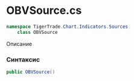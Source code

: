 
# OBVSource.cs
```csharp
namespace TigerTrade.Chart.Indicators.Sources  
    class OBVSource
```

Описание

### Синтаксис
```csharp
public OBVSource()
```


                    
                    